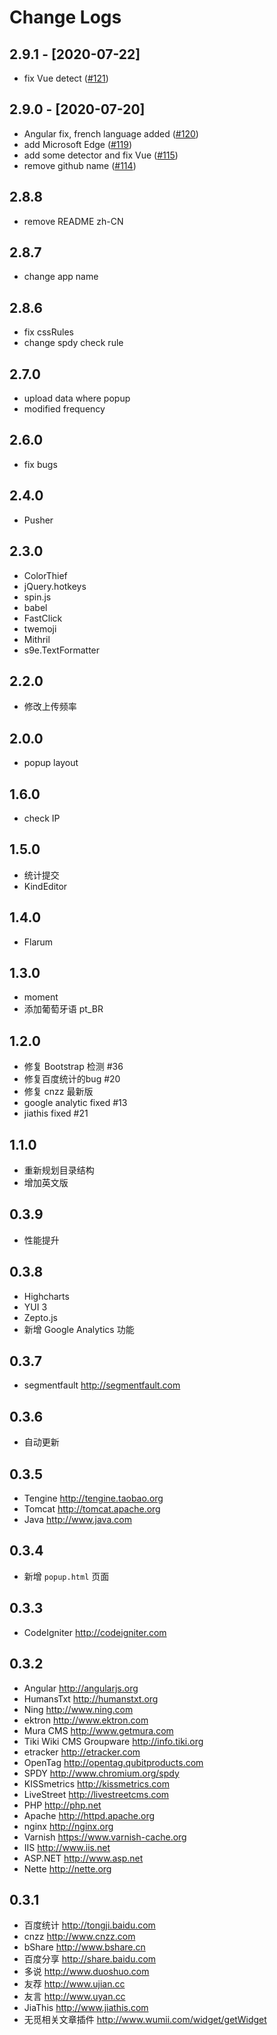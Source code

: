 # Change Logs

## 2.9.1 - [2020-07-22]

- fix Vue detect ([#121](https://github.com/justjavac/ChromeSnifferPlus/pull/121))

## 2.9.0 - [2020-07-20]

- Angular fix, french language added ([#120](https://github.com/justjavac/ChromeSnifferPlus/pull/120))
- add Microsoft Edge ([#119](https://github.com/justjavac/ChromeSnifferPlus/pull/119))
- add some detector and fix Vue ([#115](https://github.com/justjavac/ChromeSnifferPlus/pull/115))
- remove github name ([#114](https://github.com/justjavac/ChromeSnifferPlus/pull/114))

## 2.8.8

- remove README zh-CN

## 2.8.7

- change app name

## 2.8.6

- fix cssRules
- change spdy check rule

## 2.7.0

- upload data where popup
- modified frequency

## 2.6.0

- fix bugs

## 2.4.0

- Pusher

## 2.3.0

- ColorThief
- jQuery.hotkeys
- spin.js
- babel
- FastClick
- twemoji
- Mithril
- s9e.TextFormatter

## 2.2.0

- 修改上传频率

## 2.0.0

- popup layout

## 1.6.0

- check IP

## 1.5.0

- 统计提交
- KindEditor

## 1.4.0

- Flarum

## 1.3.0

- moment
- 添加葡萄牙语 pt_BR

## 1.2.0

- 修复 Bootstrap 检测 #36
- 修复百度统计的bug #20
- 修复 cnzz 最新版
- google analytic fixed #13
- jiathis fixed #21

## 1.1.0 

- 重新规划目录结构
- 增加英文版

## 0.3.9

- 性能提升

## 0.3.8

- Highcharts
- YUI 3
- Zepto.js
- 新增 Google Analytics 功能

## 0.3.7

- segmentfault http://segmentfault.com

## 0.3.6

- 自动更新 

## 0.3.5

- Tengine http://tengine.taobao.org
- Tomcat http://tomcat.apache.org
- Java http://www.java.com

## 0.3.4

- 新增 `popup.html` 页面

## 0.3.3

- CodeIgniter http://codeigniter.com

## 0.3.2

- Angular http://angularjs.org
- HumansTxt http://humanstxt.org
- Ning http://www.ning.com
- ektron http://www.ektron.com
- Mura CMS http://www.getmura.com
- Tiki Wiki CMS Groupware http://info.tiki.org
- etracker http://etracker.com
- OpenTag http://opentag.qubitproducts.com
- SPDY http://www.chromium.org/spdy
- KISSmetrics http://kissmetrics.com
- LiveStreet http://livestreetcms.com
- PHP http://php.net
- Apache http://httpd.apache.org
- nginx http://nginx.org
- Varnish https://www.varnish-cache.org
- IIS http://www.iis.net
- ASP.NET http://www.asp.net
- Nette http://nette.org

## 0.3.1

- 百度统计 http://tongji.baidu.com
- cnzz http://www.cnzz.com
- bShare http://www.bshare.cn
- 百度分享 http://share.baidu.com
- 多说 http://www.duoshuo.com
- 友荐 http://www.ujian.cc
- 友言 http://www.uyan.cc
- JiaThis http://www.jiathis.com
- 无觅相关文章插件 http://www.wumii.com/widget/getWidget
